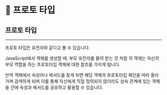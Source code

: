 # 🧬 프로토 타입

## 프로토 타입

---

프로토 타입은 유전자와 같다고 볼 수 있습니다.

JavaScript에서 객체를 생성할 때, 부모 유전자를 물려 받는 것 처럼 각 객체는 자신의 부모 역할을 하는 프로토타입 객체에 대한 참조를 가지게 됩니다. 

만약 객체에서 속성이나 메서드를 찾게 되면 해당 객체의 프로토타입 체인을 따라 올라가며 검색하게 되며 이를 통해 자신에게 직접 정의되지 않더라도 상속 관계에 있는 객체들 간에 속성과 메서드를 공유하고 활용할 수 있습니다.